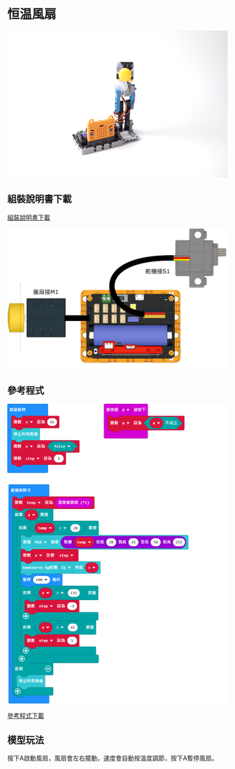 # 恒温風扇

![](../images/fan.png)

## 組裝說明書下載

[組裝說明書下載](https://drive.google.com/drive/folders/1wg_edUZFrqyUONA0FJ6vFBkGArRsfnf4?usp=sharing)

![](../images/fan_wire.png)

## 參考程式

![](../images/fan_code.png)

[參考程式下載](https://makecode.microbit.org/_55LfwC4fHEw8)

## 模型玩法

按下A啟動風扇，風扇會左右擺動，速度會自動按溫度調節，按下A暫停風扇。